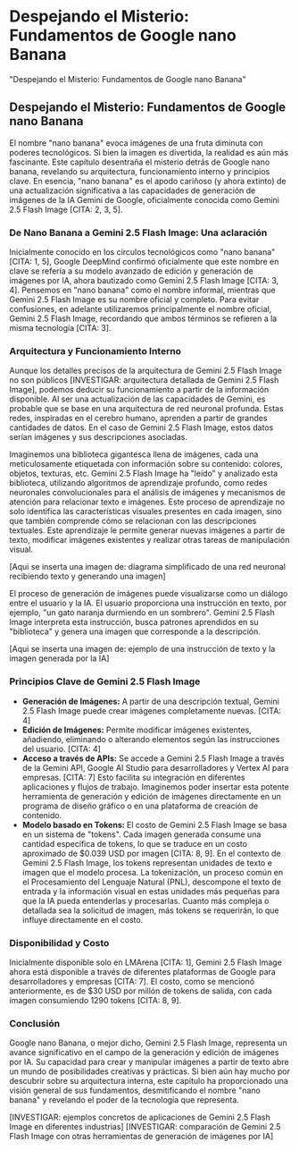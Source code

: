 # Despejando el Misterio: Fundamentos de Google nano Banana

"Despejando el Misterio: Fundamentos de Google nano Banana"

## Despejando el Misterio: Fundamentos de Google nano Banana

El nombre "nano banana" evoca imágenes de una fruta diminuta con poderes tecnológicos.  Si bien la imagen es divertida, la realidad es aún más fascinante. Este capítulo desentraña el misterio detrás de Google nano banana, revelando su arquitectura, funcionamiento interno y principios clave.  En esencia, "nano banana" es el apodo cariñoso (y ahora extinto) de una actualización significativa a las capacidades de generación de imágenes de la IA Gemini de Google, oficialmente conocida como Gemini 2.5 Flash Image [CITA: 2, 3, 5].

### De Nano Banana a Gemini 2.5 Flash Image: Una aclaración

Inicialmente conocido en los círculos tecnológicos como "nano banana" [CITA: 1, 5],  Google DeepMind confirmó oficialmente que este nombre en clave se refería a su modelo avanzado de edición y generación de imágenes por IA, ahora bautizado como Gemini 2.5 Flash Image [CITA: 3, 4].  Pensemos en "nano banana" como el nombre informal, mientras que Gemini 2.5 Flash Image es su nombre oficial y completo.  Para evitar confusiones, en adelante utilizaremos principalmente el nombre oficial, Gemini 2.5 Flash Image,  recordando que ambos términos se refieren a la misma tecnología [CITA: 3].

### Arquitectura y Funcionamiento Interno

Aunque los detalles precisos de la arquitectura de Gemini 2.5 Flash Image no son públicos [INVESTIGAR: arquitectura detallada de Gemini 2.5 Flash Image], podemos deducir su funcionamiento a partir de la información disponible.  Al ser una actualización de las capacidades de Gemini, es probable que se base en una arquitectura de red neuronal profunda. Estas redes, inspiradas en el cerebro humano, aprenden a partir de grandes cantidades de datos.  En el caso de Gemini 2.5 Flash Image, estos datos serían imágenes y sus descripciones asociadas.

Imaginemos una biblioteca gigantesca llena de imágenes, cada una meticulosamente etiquetada con información sobre su contenido: colores, objetos, texturas, etc.  Gemini 2.5 Flash Image ha "leído" y analizado esta biblioteca, utilizando algoritmos de aprendizaje profundo, como redes neuronales convolucionales para el análisis de imágenes y mecanismos de atención para relacionar texto e imágenes.  Este proceso de aprendizaje no solo identifica las características visuales presentes en cada imagen, sino que también comprende cómo se relacionan con las descripciones textuales.  Este aprendizaje le permite generar nuevas imágenes a partir de texto, modificar imágenes existentes y realizar otras tareas de manipulación visual.

[Aqui se inserta una imagen de: diagrama simplificado de una red neuronal recibiendo texto y generando una imagen]

El proceso de generación de imágenes puede visualizarse como un diálogo entre el usuario y la IA. El usuario proporciona una instrucción en texto, por ejemplo, "un gato naranja durmiendo en un sombrero". Gemini 2.5 Flash Image interpreta esta instrucción, busca patrones aprendidos en su "biblioteca" y genera una imagen que corresponde a la descripción.

[Aqui se inserta una imagen de: ejemplo de una instrucción de texto y la imagen generada por la IA]

### Principios Clave de Gemini 2.5 Flash Image

* **Generación de Imágenes:**  A partir de una descripción textual, Gemini 2.5 Flash Image puede crear imágenes completamente nuevas. [CITA: 4]
* **Edición de Imágenes:** Permite modificar imágenes existentes, añadiendo, eliminando o alterando elementos según las instrucciones del usuario. [CITA: 4]
* **Acceso a través de APIs:** Se accede a Gemini 2.5 Flash Image a través de la Gemini API, Google AI Studio para desarrolladores y Vertex AI para empresas. [CITA: 7]  Esto facilita su integración en diferentes aplicaciones y flujos de trabajo.  Imaginemos poder insertar esta potente herramienta de generación y edición de imágenes directamente en un programa de diseño gráfico o en una plataforma de creación de contenido.
* **Modelo basado en Tokens:** El costo de Gemini 2.5 Flash Image se basa en un sistema de "tokens". Cada imagen generada consume una cantidad específica de tokens, lo que se traduce en un costo aproximado de $0.039 USD por imagen [CITA: 8, 9].  En el contexto de Gemini 2.5 Flash Image, los tokens representan unidades de texto e imagen que el modelo procesa. La tokenización, un proceso común en el Procesamiento del Lenguaje Natural (PNL), descompone el texto de entrada y la información visual en estas unidades más pequeñas para que la IA pueda entenderlas y procesarlas.  Cuanto más compleja o detallada sea la solicitud de imagen, más tokens se requerirán, lo que influye directamente en el costo.


### Disponibilidad y Costo

Inicialmente disponible solo en LMArena [CITA: 1], Gemini 2.5 Flash Image ahora está disponible a través de diferentes plataformas de Google para desarrolladores y empresas [CITA: 7].  El costo, como se mencionó anteriormente, es de $30 USD por millón de tokens de salida, con cada imagen consumiendo 1290 tokens [CITA: 8, 9].

### Conclusión

Google nano Banana, o mejor dicho, Gemini 2.5 Flash Image, representa un avance significativo en el campo de la generación y edición de imágenes por IA. Su capacidad para crear y manipular imágenes a partir de texto abre un mundo de posibilidades creativas y prácticas.  Si bien aún hay mucho por descubrir sobre su arquitectura interna, este capítulo ha proporcionado una visión general de sus fundamentos, desmitificando el nombre "nano banana" y revelando el poder de la tecnología que representa.


[INVESTIGAR: ejemplos concretos de aplicaciones de Gemini 2.5 Flash Image en diferentes industrias]
[INVESTIGAR: comparación de Gemini 2.5 Flash Image con otras herramientas de generación de imágenes por IA]